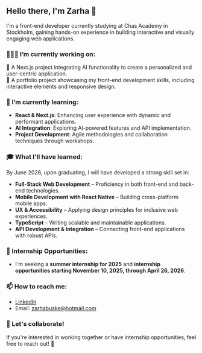 ## Hello there, I'm Zarha 👋

I'm a front-end developer currently studying at Chas Academy in Stockholm, gaining hands-on experience in building interactive and visually engaging web applications. 

### 👩🏼‍💻 I’m currently working on:
🔹 A Next.js project integrating AI functionality to create a personalized and user-centric application.
<br>
🔹 A portfolio project showcasing my front-end development skills, including interactive elements and responsive design.
  
### 🌱 I’m currently learning:
- **React & Next.js**: Enhancing user experience with dynamic and performant applications.
- **AI Integration**: Exploring AI-powered features and API implementation.
- **Project Development**: Agile methodologies and collaboration techniques through workshops.

### 🎓 What I'll have learned:
By June 2026, upon graduating, I will have developed a strong skill set in:

- **Full-Stack Web Development** – Proficiency in both front-end and back-end technologies.
- **Mobile Development with React Native** – Building cross-platform mobile apps.
- **UX & Accessibility** – Applying design principles for inclusive web experiences.
- **TypeScript** – Writing scalable and maintainable applications.
- **API Development & Integration** – Connecting front-end applications with robust APIs.

### 📅 Internship Opportunities:
- I'm seeking a **summer internship for 2025** and **internship opportunities starting November 10, 2025, through April 26, 2026**.

### 📫 How to reach me:
- [LinkedIn](https://www.linkedin.com/in/zarhabuske)
- Email: [zarhabuske@hotmail.com](mailto:zarhabuske@hotmail.com)

### 🤝 Let's collaborate!
If you're interested in working together or have internship opportunities, feel free to reach out! 🚀
